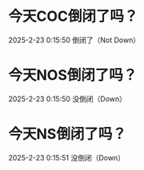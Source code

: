 # 今天COC倒闭了吗？

2025-2-23 0:15:50 倒闭了（Not Down）

# 今天NOS倒闭了吗？

2025-2-23 0:15:50 没倒闭（Down）

# 今天NS倒闭了吗？

2025-2-23 0:15:51 没倒闭（Down）

